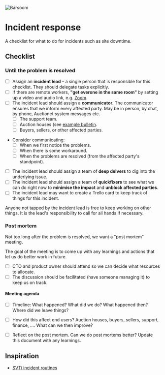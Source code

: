 ![Barsoom](http://barsoom.se/barsoom.png)

# Incident response

A checklist for what to do for incidents such as site downtime.

## Checklist

### Until the problem is resolved

- [ ] Assign an **incident lead** – a single person that is responsible for this checklist. They should delegate tasks explicitly.
- [ ] If there are remote workers, **"get everone in the same room"** by setting up a video and audio link, e.g. [Zoom](https://zoom.us/).
- [ ] The incident lead should assign a **communicator**. The communicator ensures that we inform every affected party. May be in person, by chat, by phone, Auctionet system messages etc.
  - [ ] The support team.
  - [ ] Auction houses (see [example bulletin](https://auctionet.com/admin/super/bulletins#bulletin_255).
  - [ ] Buyers, sellers, or other affected parties.
- Consider communicating:
  - [ ] When we first notice the problems.
  - [ ] When there is some workaround.
  - [ ] When the problems are resolved (from the affected party's standpoint).
- [ ] The incident lead should assign a team of **deep delvers** to dig into the underlying issue.
- [ ] The incident lead should assign a team of **quickfixers** to see what we can do right now to **minimise the impact** and **unblock affected parties**.
- [ ] The incident lead may want to create a Trello card to keep track of things for this incident.

Anyone not tapped by the incident lead is free to keep working on other things. It is the lead's responsibility to call for all hands if necessary.

### Post mortem

Not too long after the problem is resolved, we want a "post mortem" meeting.

The goal of the meeting is to come up with any learnings and actions that let us do better work in future.

- [ ] CTO and product owner should attend so we can decide what resources to allocate.
- [ ] The discussion should be facilitated (have someone managing it) to keep us on track.

#### Meeting agenda

- [ ] Timeline: What happened? What did we do? What happened then? Where did we leave things?
- [ ] How did this affect end users? Auction houses, buyers, sellers, support, finance, …. What can we then improve?
- [ ] Reflect on the post mortem. Can we do post mortems better? Update this document with any learnings.


## Inspiration

* [SVTi incident routines](http://svti.svt.se/2016/04/tre-tekniker-och-en-bebis/)
